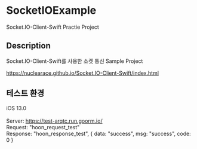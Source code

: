 # SocketIOExample
Socket.IO-Client-Swift Practie Project

## Description
Socket.IO-Client-Swift를 사용한 소켓 통신 Sample Project

https://nuclearace.github.io/Socket.IO-Client-Swift/index.html


## 테스트 환경
iOS 13.0</br></br>
Server: https://test-arqtc.run.goorm.io/<br/>
Request: "hoon_request_test"<br/>
Response: "hoon_response_test", { data: "success", msg: "success", code: 0 }

